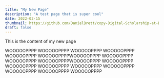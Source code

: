 ```yaml
---
title: "My New Page"
description: "A test page that is super cool"
date: 2022-02-15
thumbnail: https://github.com/DanielBrett/copy-Digital-Scholarship-at-Brock-University/blob/master/Images/desktop.jpg
draft: false
---
```


This is the content of my new page

WOOOOOPPPP
WOOOOOPPPP
WOOOOOPPPP
WOOOOOPPPP
WOOOOOPPPP
WOOOOOPPPPWOOOOOPPPP
WOOOOOPPPP
WOOOOOPPPP
WOOOOOPPPPWOOOOOPPPP
WOOOOOPPPP
WOOOOOPPPP
WOOOOOPPPP
WOOOOOPPPP
WOOOOOPPPP
WOOOOOPPPP
WOOOOOPPPP
WOOOOOPPPP
